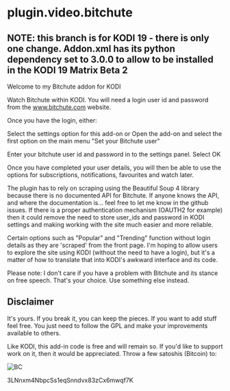 # plugin.video.bitchute

## NOTE: this branch is for KODI 19 - there is only one change. Addon.xml has its python dependency set to 3.0.0 to allow to be installed in the KODI 19 Matrix Beta 2

Welcome to my Bitchute addon for KODI

Watch Bitchute within KODI. You will need a login user id and password from the www.bitchute.com website. 

Once you have the login, either:

Select the settings option for this add-on
or
Open the add-on and select the first option on the main menu "Set your Bitchute user"

Enter your bitchute user id and password in to the settings panel. Select OK

Once you have completed your user details, you will then be able to use the options for subscriptions, notifications, favourites and watch later.

The plugin has to rely on scraping using the Beautiful Soup 4 library because there is no documented API for Bitchute. If anyone knows the API, and where 
the documentation is... feel free to let me know in the github issues. If there is a proper authentication mechanism (OAUTH2 for example) then it could remove
the need to store user_ids and password in KODI settings and making working with the site much easier and more reliable.

Certain options such as "Popular" and "Trending" function without login details as they are 'scraped' from the front page. I'm hoping to allow users 
to explore the site using KODI (without the need to have a login), but it's a matter of how to translate that into KODI's awkward interface 
and its code.

Please note: I don't care if you have a problem with Bitchute and its stance on free speech. That's your choice. Use something else instead.

## Disclaimer

It's yours. If you break it, you can keep the pieces. If you want to add stuff feel free. You just need to follow the GPL and make your improvements available to others.

Like KODI, this add-in code is free and will remain so. If you'd like to support work on it, then it would be appreciated. Throw a few satoshis (Bitcoin) to:

![BC](assets/bcaddress.png)

3LNnxm4NbpcSs1eqSnndvx83zCx6mwqf7K